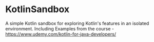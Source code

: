 # KotlinSandbox

 A simple Kotlin sandbox for exploring Kotlin's features in an isolated environment.  Including Examples from the course - https://www.udemy.com/kotlin-for-java-developers/
